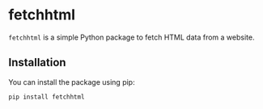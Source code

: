 # fetchhtml

`fetchhtml` is a simple Python package to fetch HTML data from a website.

## Installation

You can install the package using pip:

```sh
pip install fetchhtml
